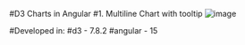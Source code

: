 #D3 Charts in Angular
#1. Multiline Chart with tooltip
![image](https://github.com/jamesgbarbosa/d3-charts/assets/2775369/9924875d-7503-46f1-81e1-9a3f3e7e34eb)

#Developed in:
#d3 - 7.8.2
#angular - 15
